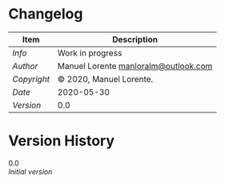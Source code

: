 Changelog
==============
| Item     		| Description |
| ----------- 	| ----------- |
| *Info*  		| Work in progress|
| *Author*  	| Manuel Lorente <manloralm@outlook.com> |
| *Copyright*  	| © 2020, Manuel Lorente.       |
| *Date*  		| 2020-05-30 |
| *Version*  	| 0.0 |

Version History
===============
0.0  
		*Initial version*